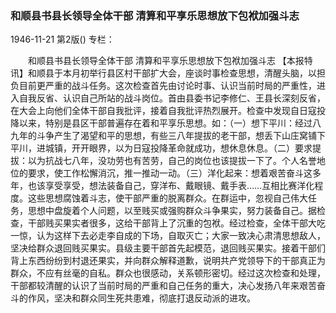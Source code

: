 ### 和顺县书县长领导全体干部  清算和平享乐思想放下包袱加强斗志

1946-11-21
第2版()
专栏：

　　和顺县书县长领导全体干部
    清算和平享乐思想放下包袱加强斗志
    【本报特讯】和顺县于本月初举行县区村干部扩大会，座谈时事检查思想，清醒头脑，以担负目前更严重的战斗任务。这次检查首先由讨论时事、认识当前时局的严重性，进入自我反省、认识自己所站的战斗岗位。首由县委书记李修仁、王县长深刻反省，在大会上向他们全体干部自我批评，接着自我批评热烈展开。检查中发现自日寇投降以来，特别是县区干部普遍存在着和平享乐思想。如：（一）想下平川：经过八九年的斗争产生了渴望和平的思想，有些三八年提拔的老干部，想丢下山庄窝铺下平川，进城镇，开开眼界，以为日寇投降革命就成功，想休息休息。（二）要求提拔：以为抗战七八年，没功劳也有苦劳，自己的岗位也该提拔一下了。个人名誉地位的要求，使工作松懈消沉，推一推动一动。（三）洋化起来：想着艰苦奋斗这多年，也该享受享受，想法装备自己，穿洋布、戴眼镜、戴手表……互相比赛洋化程度。这些思想腐蚀着斗志，使干部严重的脱离群众。在群运中，忽视自己伟大任务，思想中盘旋着个人问题，以至贱买或强购群众斗争果实，努力装备自己。据检查，干部贱买果实者很多，这给干部背上了沉重的包袱。经过检查，全体干部大吃一惊，认为这样下去必走李自成的下场，自取灭亡；大家一致决心肃清思想敌人，坚决给群众退回贱买果实。县级主要干部首先起模范，退回贱买果实。接着干部们背上东西纷纷到村退还果实，并向群众解释道歉，说明共产党领导下的干部真正为群众，不应有丝毫的自私。群众也很感动，关系顿形密切。经过这次检查和处理，干部都较清醒的认识了当前时局的严重和自己任务的重大，决心发扬八年来艰苦奋斗的作风，坚决和群众同生死共患难，彻底打退反动派的进攻。
